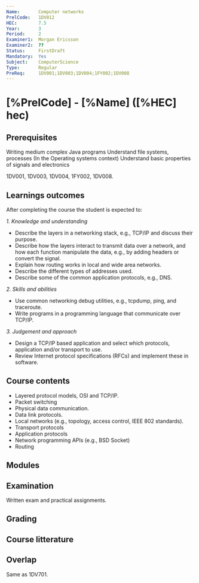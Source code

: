 ```yaml
---
Name:       Computer networks
PrelCode:   1DV012
HEC:        7.5
Year:       3
Period:     2
Examiner1:  Morgan Ericsson    
Examiner2:  ??
Status:     FirstDraft
Mandatory:  Yes
Subject:    ComputerScience
Type:       Regular
PreReq:     1DV001;1DV003;1DV004;1FY002;1DV008  
---
```


# [%PrelCode] - [%Name] ([%HEC] hec)

## Prerequisites

Writing medium complex Java programs
Understand file systems, processes (In the Operating systems context)
Understand basic properties of signals and electronics

1DV001, 1DV003, 1DV004, 1FY002, 1DV008.

## Learnings outcomes

After completing the course the student is expected to:

*1. Knowledge and understanding*

- Describe the layers in a networking stack, e.g., TCP/IP and discuss their purpose. 
- Describe how the layers interact to transmit data over a network, and how each function manipulate the data, e.g., by adding headers or convert the signal.
- Explain how routing works in local and wide area networks.
- Describe the different types of addresses used.
- Describe some of the common application protocols, e.g., DNS.

*2.	Skills and abilities*

- Use common networking debug utilities, e.g., tcpdump, ping, and traceroute.
- Write programs in a programming language that communicate over TCP/IP.

*3.	Judgement and approach*

- Design a TCP/IP based application and select which protocols, application and/or transport to use.
- Review Internet protocol specifications (RFCs) and implement these in software.

## Course contents

- Layered protocol models, OSI and TCP/IP.
- Packet switching
- Physical data communication.
- Data link protocols.
- Local networks (e.g., topology, access control, IEEE 802 standards).
- Transport protocols
- Application protocols
- Network programming APIs (e.g., BSD Socket)
- Routing

## Modules

## Examination

Written exam and practical assignments.

## Grading

## Course litterature

## Overlap

Same as 1DV701.
